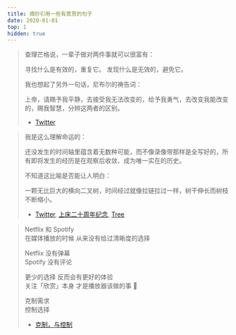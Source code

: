 ```yaml
---
title: 摘抄引用一些有意思的句子
date: 2020-01-01
top: 1
hidden: true
---
```


> 查理芒格说，一辈子做对两件事就可以很富有：
>
> 寻找什么是有效的，重复它。
> 发现什么是无效的，避免它。
>
> 我也想起了另外一句话，尼布尔的祷告词：
>
> 上帝，请赐予我平静，去接受我无法改变的，给予我勇气，去改变我能改变的，赐我智慧，分辨这两者的区别。
>
> - [Twitter](https://twitter.com/Barret_China/status/1696160135805116559)

> 我是这么理解命运的：
>
> 还没发生的时间轴里蕴含着无数种可能，而不像录像带那样是全写好的，所有即将发生的经历是在观察后收敛、成为唯一实在的历史。
>
> 不知道这比喻是否能让人明白：
>
> 一颗无比巨大的横向二叉树，时间经过就像拉链拉过一样，树干伸长而树枝不断缩小。
>
> - [Twitter](https://twitter.com/yihong0618/status/1642066694595317760), [上床二十周年纪念](https://soulogic.com/item/3629), [Tree](https://twitter.com/waitbutwhy/status/1476962460049584136)

> Netflix 和 Spotify  
> 在媒体播放的时候 从来没有给过清晰度的选择
>
> Netflix 没有弹幕  
> Spotify 没有评论
>
> 更少的选择 反而会有更好的体验  
> 关注「欣赏」本身 才是播放器该做的事 🤔
>
> 克制需求  
> 控制选择
>
> - [克制，与控制](https://www.chen9.info/fragment/2019/05/26/control-and-discipline/)